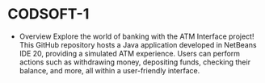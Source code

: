 # CODSOFT-1
* Overview
    Explore the world of banking with the ATM Interface project! This GitHub repository hosts a Java application developed in NetBeans IDE 20, providing a simulated ATM experience. Users can perform actions such as withdrawing money, depositing funds, checking their balance, and more, all within a user-friendly interface.
